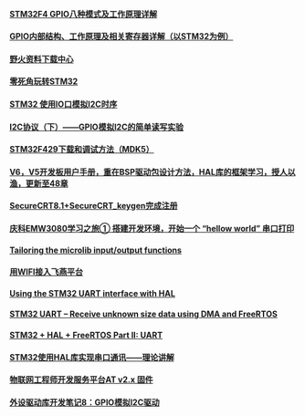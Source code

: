 
####  [STM32F4 GPIO八种模式及工作原理详解](https://moore.live/news/241094/detail/)

#### [GPIO内部结构、工作原理及相关寄存器详解（以STM32为例）](https://www.eefocus.com/embedded/401157)

#### [野火资料下载中心](http://doc.embedfire.com/products/link/zh/latest/index.html)
#### [零死角玩转STM32](https://doc.embedfire.com/mcu/stm32/f103mini/std/zh/latest/index.html)

#### [STM32 使用IO口模拟I2C时序](https://blog.csdn.net/ForeverIT/article/details/105453989)
#### [I2C协议（下）——GPIO模拟I2C的简单读写实验](https://www.zhihu.com/column/p/27244790)

#### [STM32F429下载和调试方法（MDK5）](https://www.cnblogs.com/armfly/p/13180219.html)
#### [V6，V5开发板用户手册，重在BSP驱动包设计方法，HAL库的框架学习，授人以渔，更新至48章](http://www.armbbs.cn/forum.php?mod=viewthread&tid=93255)
#### [SecureCRT8.1+SecureCRT_keygen完成注册](https://blog.csdn.net/weixin_30466953/article/details/97185391?utm_medium=distribute.pc_feed_404.none-task-blog-BlogCommendFromMachineLearnPai2-2.nonecase&depth_1-utm_source=distribute.pc_feed_404.none-task-blog-BlogCommendFromMachineLearnPai2-2.nonecas)
#### [庆科EMW3080学习之旅① 搭建开发环境，开始一个 “hellow world” 串口打印](https://blog.csdn.net/xh870189248/article/details/81746138)

#### [Tailoring the microlib input/output functions](https://www.keil.com/support/man/docs/armlib/armlib_chr1358938940288.htm)
#### [用WIFI接入飞燕平台](https://www.yuque.com/lingyao/jing/hgg2ur)

#### [Using the STM32 UART interface with HAL](https://visualgdb.com/tutorials/arm/stm32/uart/hal/)

#### [STM32 UART – Receive unknown size data using DMA and FreeRTOS](https://www.devcoons.com/stm32-uart-receive-unknown-size-data-using-dma-and-freertos/)

#### [STM32 + HAL + FreeRTOS Part II: UART](https://blog.shirtec.com/2018/05/stm32-hal-freertos-part-ii-uart.html)
#### [STM32使用HAL库实现串口通讯——理论讲解](https://www.cnblogs.com/feipeng8848/p/7307976.html)

#### [物联网工程师开发服务平台AT v2.x 固件](http://developer.mxchip.com/downloads/22)
#### [外设驱动库开发笔记8：GPIO模拟I2C驱动](https://my.oschina.net/u/4341660/blog/4311003)